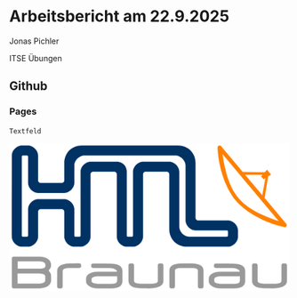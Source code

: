 # Arbeitsbericht am 22.9.2025
Jonas Pichler

ITSE Übungen
## Github  
### Pages

```
Textfeld
```

![Bild](img/492254033-6f0f57b8-5dd5-4ffc-b653-67fee8106347.png)
